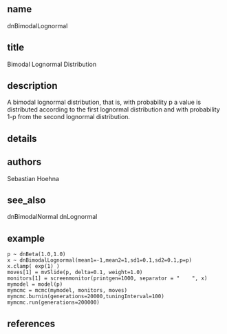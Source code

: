 ## name
dnBimodalLognormal
## title
Bimodal Lognormal Distribution
## description
A bimodal lognormal distribution, that is, with probability p a value is distributed according to the first lognormal distribution and with probability 1-p from the second lognormal distribution.
## details
## authors
Sebastian Hoehna
## see_also
dnBimodalNormal
dnLognormal
## example
	p ~ dnBeta(1.0,1.0)
	x ~ dnBimodalLognormal(mean1=-1,mean2=1,sd1=0.1,sd2=0.1,p=p)
	x.clamp( exp(1) )
	moves[1] = mvSlide(p, delta=0.1, weight=1.0)
	monitors[1] = screenmonitor(printgen=1000, separator = "	", x)
	mymodel = model(p)
	mymcmc = mcmc(mymodel, monitors, moves)
	mymcmc.burnin(generations=20000,tuningInterval=100)
	mymcmc.run(generations=200000)
	
## references

